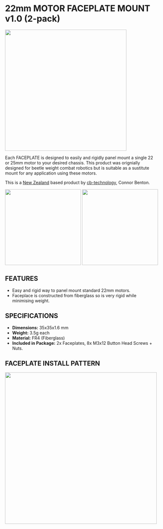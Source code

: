 # 22mm MOTOR FACEPLATE MOUNT v1.0 (2-pack)

<img src="assets/1.0_FACEPLATES.JPG" width="400"> 

Each FACEPLATE is designed to easily and rigidly panel mount a single 22 or 25mm motor to your desired chassis. This product was orignially designed for beetle weight combat robotics but is suitable as a sustitute mount for any application using these motors. 

This is a [New Zealand](https://www.google.co.nz/maps/place/Christchurch+New+Zealand) based product by [cb-technology](https://www.cb-technology.co.nz/), Connor Benton.

<img src="assets/2.2_MOTOR_22_FRONT.JPG" width="250"> <img src="assets/2.3_MOTOR_22_REAR.JPG" width="250">

## FEATURES
- Easy and rigid way to panel mount standard 22mm motors.
- Faceplace is constructed from fiberglass so is very rigid while minimising weight. 

## SPECIFICATIONS
- **Dimensions:** 35x35x1.6 mm
- **Weight:** 3.5g each
- **Material:** FR4 (Fiberglass)
- **Included in Package:** 2x Faceplates, 8x M3x12 Button Head Screws + Nuts.

## FACEPLATE INSTALL PATTERN

<img src="assets/3.0_FACEPLATE_TEMPLATE.JPG" width="500">
